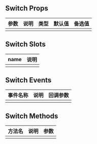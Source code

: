 ## Switch Props

| 参数         |   说明         | 类型     | 默认值      | 备选值            |
| ----------- | ------------- | -------- | --------- | ---------------- |
| | | | | |

## Switch Slots

|   name  |      说明       |
|  ------  |    ---------   |
| | |

## Switch Events

|   事件名称   |    说明   |  回调参数  |
| -------    | --------- |  --------- |
| | | |

## Switch Methods

|  方法名  |   说明   |   参数   |
| ------- | ------  |  ------  |
| | | |

